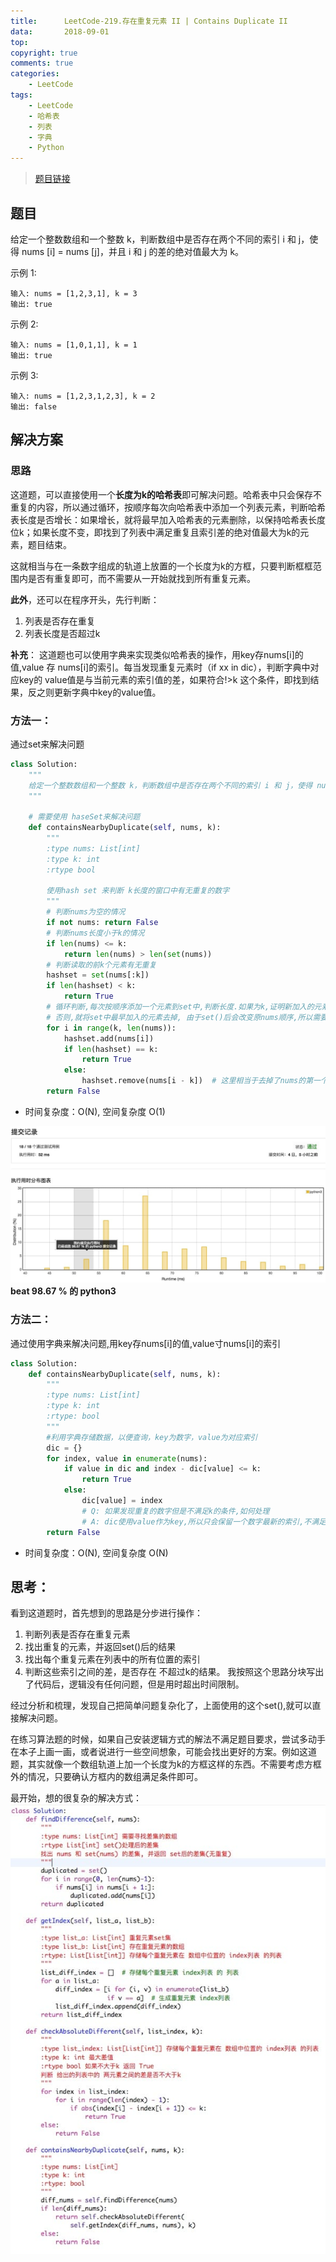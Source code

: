 ```yaml
---
title:      LeetCode-219.存在重复元素 II | Contains Duplicate II
data:       2018-09-01
top:
copyright: true
comments: true
categories:
    - LeetCode
tags:
    - LeetCode
    - 哈希表
    - 列表
    - 字典
    - Python
---
```


>[题目链接](https://leetcode-cn.com/problems/contains-duplicate-ii/)

## 题目

给定一个整数数组和一个整数 k，判断数组中是否存在两个不同的索引 i 和 j，使得 nums [i] = nums [j]，并且 i 和 j 的差的绝对值最大为 k。

示例 1:

```
输入: nums = [1,2,3,1], k = 3
输出: true
```

<!-- more --> 

示例 2:

```
输入: nums = [1,0,1,1], k = 1
输出: true
```
示例 3:

```
输入: nums = [1,2,3,1,2,3], k = 2
输出: false
```

## 解决方案

### 思路

这道题，可以直接使用一个**长度为k的哈希表**即可解决问题。哈希表中只会保存不重复的内容，所以通过循环，按顺序每次向哈希表中添加一个列表元素，判断哈希表长度是否增长：如果增长，就将最早加入哈希表的元素删除，以保持哈希表长度位k；如果长度不变，即找到了列表中满足重复且索引差的绝对值最大为k的元素，题目结束。

这就相当与在一条数字组成的轨道上放置的一个长度为k的方框，只要判断框框范围内是否有重复即可，而不需要从一开始就找到所有重复元素。

**此外**，还可以在程序开头，先行判断：
1. 列表是否存在重复
2. 列表长度是否超过k

**补充**：
这道题也可以使用字典来实现类似哈希表的操作，用key存nums[i]的值,value 存 nums[i]的索引。每当发现重复元素时（if xx in dic），判断字典中对应key的 value值是与当前元素的索引值的差，如果符合!>k 这个条件，即找到结果，反之则更新字典中key的value值。

### 方法一： 

通过set来解决问题

```python
class Solution:
    """
    给定一个整数数组和一个整数 k，判断数组中是否存在两个不同的索引 i 和 j，使得 nums [i] = nums [j]，并且 i 和 j 的差的绝对值最大为 k。
    """

    # 需要使用 haseSet来解决问题
    def containsNearbyDuplicate(self, nums, k):
        """
        :type nums: List[int]
        :type k: int
        :rtype bool

        使用hash set 来判断 k长度的窗口中有无重复的数字
        """
        # 判断nums为空的情况
        if not nums: return False
        # 判断nums长度小于k的情况
        if len(nums) <= k:
            return len(nums) > len(set(nums))
        # 判断读取的前k个元素有无重复
        hashset = set(nums[:k])
        if len(hashset) < k:
            return True
        # 循环判断,每次按顺序添加一个元素到set中,判断长度.如果为k,证明新加入的元素与set中的存在重复,条件成立.
        # 否则,就将set中最早加入的元素去掉, 由于set()后会改变原nums顺序,所以需要使用remove方法,按照添加顺序去除. 即nums[i-k]
        for i in range(k, len(nums)):
            hashset.add(nums[i])
            if len(hashset) == k:
                return True
            else:
                hashset.remove(nums[i - k])  # 这里相当于去掉了nums的第一个元素,依次类推
        return False
```
- 时间复杂度：O(N), 空间复杂度 O(1)

![cdii-1](/images/post/cdii-1.jpg)
**beat 98.67 % 的 python3**

### 方法二：

通过使用字典来解决问题,用key存nums[i]的值,value寸nums[i]的索引


```python
class Solution:
    def containsNearbyDuplicate(self, nums, k):
        """
        :type nums: List[int]
        :type k: int
        :rtype: bool
        """
        #利用字典存储数据，以便查询，key为数字，value为对应索引
        dic = {}
        for index, value in enumerate(nums):
            if value in dic and index - dic[value] <= k:
                return True
            else:
                dic[value] = index
                # Q: 如果发现重复的数字但是不满足k的条件,如何处理
                # A: dic使用value作为key,所以只会保留一个数字最新的索引,不满足条件就会被覆盖
        return False
```
- 时间复杂度：O(N), 空间复杂度 O(N)

## 思考：

看到这道题时，首先想到的思路是分步进行操作：
1. 判断列表是否存在重复元素
2. 找出重复的元素，并返回set()后的结果
3. 找出每个重复元素在列表中的所有位置的索引
4. 判断这些索引之间的差，是否存在 不超过k的结果。
我按照这个思路分块写出了代码后，逻辑没有任何问题，但是用时超出时间限制。

经过分析和梳理，发现自己把简单问题复杂化了，上面使用的这个set(),就可以直接解决问题。

在练习算法题的时候，如果自己安装逻辑方式的解法不满足题目要求，尝试多动手在本子上画一画，或者说进行一些空间想象，可能会找出更好的方案。例如这道题，其实就像一个数组轨道上加一个长度为k的方框这样的东西。不需要考虑方框外的情况，只要确认方框内的数组满足条件即可。

最开始，想的很复杂的解决方式：
![emm](/images/post/emmm.jpg)
